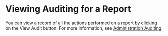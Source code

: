 [title]: # (Viewing Auditing for a Report)
[tags]: # (XXX)
[priority]: # (60)

# Viewing Auditing for a Report

You can view a record of all the actions performed on a report by clicking on the View Audit button. For more information, see [Administration Auditing](#Administration-Auditing).
